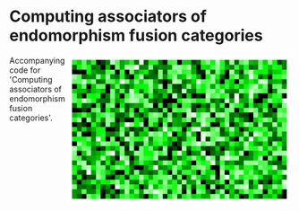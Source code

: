 <div class="row">
  <div class="column">

# Computing associators of endomorphism fusion categories

  <img src="./H1.jpeg" alt="" align = right width=400>

Accompanying code for 'Computing associators of endomorphism fusion categories'.
